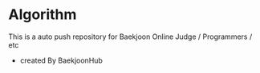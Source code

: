 # Algorithm
This is a auto push repository for Baekjoon Online Judge / Programmers / etc


- created By BaekjoonHub
